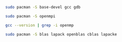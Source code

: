 ```bash
sudo pacman -S base-devel gcc gdb
```

```bash
sudo pacman -S openmpi
```

```bash
gcc --version | grep -i openmp
```

```bash
sudo pacman -S blas lapack openblas cblas lapacke
```
